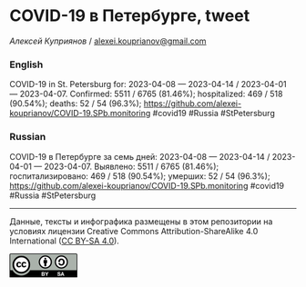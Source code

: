 COVID-19 в Петербурге, tweet
============================

*Алексей Куприянов* /
<a href="mailto:alexei.kouprianov@gmail.com" class="email">alexei.kouprianov@gmail.com</a>

### English

COVID-19 in St. Petersburg for: 2023-04-08 — 2023-04-14 / 2023-04-01 —
2023-04-07. Сonfirmed: 5511 / 6765 (81.46%); hospitalized: 469 / 518
(90.54%); deaths: 52 / 54 (96.3%);
<a href="https://github.com/alexei-kouprianov/COVID-19.SPb.monitoring" class="uri">https://github.com/alexei-kouprianov/COVID-19.SPb.monitoring</a>
\#covid19 \#Russia \#StPetersburg

### Russian

COVID-19 в Петербурге за семь дней: 2023-04-08 — 2023-04-14 / 2023-04-01
— 2023-04-07. Выявлено: 5511 / 6765 (81.46%); госпитализировано: 469 /
518 (90.54%); умерших: 52 / 54 (96.3%);
<a href="https://github.com/alexei-kouprianov/COVID-19.SPb.monitoring" class="uri">https://github.com/alexei-kouprianov/COVID-19.SPb.monitoring</a>
\#covid19 \#Russia \#StPetersburg

------------------------------------------------------------------------

Данные, тексты и инфографика размещены в этом репозитории на условиях
лицензии Creative Commons Attribution-ShareAlike 4.0 International ([CC
BY-SA 4.0](https://creativecommons.org/licenses/by-sa/4.0/)).

![](../misc/CC-BY-SA-icon.png "CC-BY-SA")
